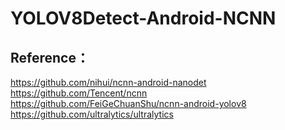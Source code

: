 # YOLOV8Detect-Android-NCNN
## Reference：  
https://github.com/nihui/ncnn-android-nanodet  
https://github.com/Tencent/ncnn  
https://github.com/FeiGeChuanShu/ncnn-android-yolov8  
https://github.com/ultralytics/ultralytics  
